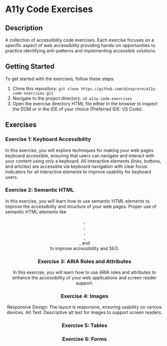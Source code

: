 # A11y Code Exercises

## Description

A collection of accessibility code exercises. Each exercise focuses on a specific aspect of web accessibility providing hands-on opportunities to practice identifying anti-patterns and implementing accessible solutions.

## Getting Started

To get started with the exercises, follow these steps:

1. Clone this repository: `git clone https://github.com/dinayrore/a11y-code-exercises.git`
2. Navigate to the project directory: `cd a11y-code-exercises`
3. Open the exercise directory HTML file either in the browser to inspect the DOM or in the IDE of your choice (Preferred IDE: VS Code).

## Exercises

### Exercise 1: Keyboard Accessibility

In this exercise, you will explore techniques for making your web pages keyboard accessible, ensuring that users can navigate and interact with your content using only a keyboard. All interactive elements (links, buttons, and articles) are accessible via keyboard navigation with clear focus indicators for all interactive elements to improve usability for keyboard users.

### Exercise 2: Semantic HTML

In this exercise, you will learn how to use semantic HTML elements to improve the accessibility and structure of your web pages. Proper use of semantic HTML elements like <header>, <nav>, <main>, <section>, <article>, and <footer> to improve accessibility and SEO.

### Exercise 3: ARIA Roles and Attributes

In this exercise, you will learn how to use ARIA roles and attributes to enhance the accessibility of your web applications and screen reader support.

### Exercise 4: Images

Responsive Design: The layout is responsive, ensuring usability on various devices.
Alt Text: Descriptive alt text for images to support screen readers.

### Exercise 5: Tables

### Exercise 6: Forms
